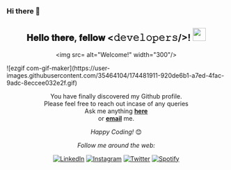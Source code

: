 ### Hi there 👋

<!--
**fullstop125/fullstop125** is a ✨ _special_ ✨ repository because its `README.md` (this file) appears on your GitHub profile.

Here are some ideas to get you started:

- 🔭 I’m currently working on ...
- 🌱 I’m currently learning ...
- 👯 I’m looking to collaborate on ...
- 🤔 I’m looking for help with ...
- 💬 Ask me about ...
- 📫 How to reach me: ...
- 😄 Pronouns: ...
- ⚡ Fun fact: ...
-->
<div align="center">
<h2> 𝐇𝐞𝐥𝐥𝐨 𝐭𝐡𝐞𝐫𝐞, 𝐟𝐞𝐥𝐥𝐨𝐰 <𝚍𝚎𝚟𝚎𝚕𝚘𝚙𝚎𝚛𝚜/>! <img src="https://github.com/fullstop125/fullstop125/blob/master/gifs/Hi.gif" width="30"></h2>
</div>

<div align="center" width="50">

<img src=   alt="Welcome!" width="300"/>

</div>
![ezgif com-gif-maker](https://user-images.githubusercontent.com/35464104/174481911-920de6b1-a7ed-4fac-9adc-8eccee032e2f.gif)

<div align="center">

You have finally discovered my Github profile. <br>
Please feel free to reach out incase of any queries  <br>
Ask me anything <a href="https://github.com/fullstop125/fullstop125/issues/new"><b>here</b></a><br>
or <a href="mailto:hassanmoses125@gmail.com"><b>email</b></a> me.

<i>Happy Coding!</i> 😊

</div>

<div align="center">

<i>Follow me around the web:</i><br>

<a href="https://www.linkedin.com/in/momanyi-hassan-32a489180/" target="_blank"><img src="https://img.shields.io/badge/LinkedIn-%230077B5.svg?&style=flat-square&logo=linkedin&logoColor=white" alt="LinkedIn"></a>
<a href="https://www.instagram.com/hassanymoses" target="_blank"><img src="https://img.shields.io/badge/Instagram-%23E4405F.svg?&style=flat-square&logo=instagram&logoColor=white" alt="Instagram"></a>
<a href="https://twitter.com/MosesHassany" target="_blank"><img src="https://img.shields.io/badge/Twitter-%231DA1F2.svg?&style=flat-square&logo=twitter&logoColor=white" alt="Twitter"></a>
<a href="https://open.spotify.com/user/of7psvnptjdgrq3rv4xioco8m" target="_blank"><img src="https://img.shields.io/badge/Spotify-%231ED760.svg?&style=flat-square&logo=spotify&logoColor=white" alt="Spotify"></a>
<!-- <a href="https://dev.to/ABSphreak" target="_blank"><img src="https://img.shields.io/badge/DEV-%230A0A0A.svg?&style=flat-square&logo=DEV.to&logoColor=white" alt="DEV.to"></a> -->

</div>

